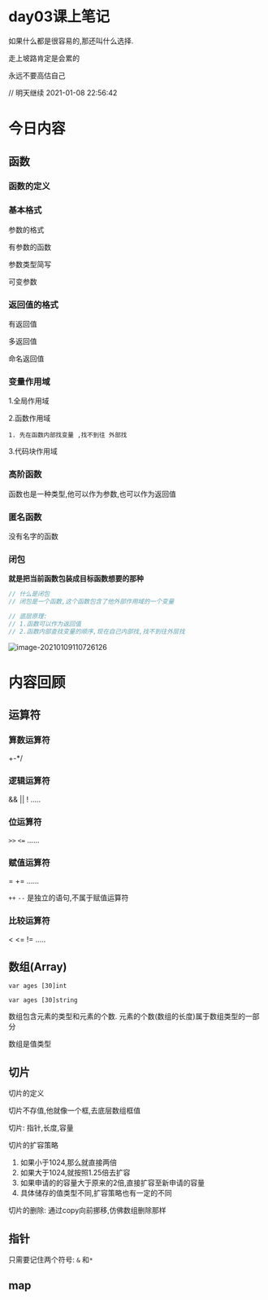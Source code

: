 # day03课上笔记

如果什么都是很容易的,那还叫什么选择.

走上坡路肯定是会累的

永远不要高估自己



// 明天继续 2021-01-08 22:56:42

# 今日内容

## 函数

### 函数的定义

### 基本格式

参数的格式

有参数的函数

参数类型简写

可变参数

### 返回值的格式

有返回值

多返回值

命名返回值

### 变量作用域

1.全局作用域

2.函数作用域

	1. 先在函数内部找变量 ,找不到往 外部找

3.代码块作用域

### 高阶函数

函数也是一种类型,他可以作为参数,也可以作为返回值



### 匿名函数

没有名字的函数

### 闭包

 **就是把当前函数包装成目标函数想要的那种**

```go
// 什么是闭包
// 闭包是一个函数,这个函数包含了他外部作用域的一个变量

// 底层原理:
// 1.函数可以作为返回值
// 2.函数内部查找变量的顺序,现在自己内部找,找不到往外层找
```

 

 ![image-20210109110726126](D:\Go\src\chentianxiang.vip\studygo\day03\README.assets\image-20210109110726126.png)



# 内容回顾

## 运算符

### 算数运算符

+-*/

### 逻辑运算符

&&  || !  .....

### 位运算符

`>>` `<=` ......

### 赋值运算符

=  +=  ......

`++` `--`  是独立的语句,不属于赋值运算符

### 比较运算符

< <=  !=  .....

## 数组(Array)

`var ages [30]int `

`var ages [30]string `

数组包含元素的类型和元素的个数. 元素的个数(数组的长度)属于数组类型的一部分

数组是值类型

## 切片

切片的定义

切片不存值,他就像一个框,去底层数组框值

切片: 指针,长度,容量

切片的扩容策略

1. 如果小于1024,那么就直接两倍
2. 如果大于1024,就按照1.25倍去扩容
3. 如果申请的的容量大于原来的2倍,直接扩容至新申请的容量
4. 具体储存的值类型不同,扩容策略也有一定的不同

切片的删除:  通过copy向前挪移,仿佛数组删除那样

## 指针

只需要记住两个符号: `&` 和`*`

## map



